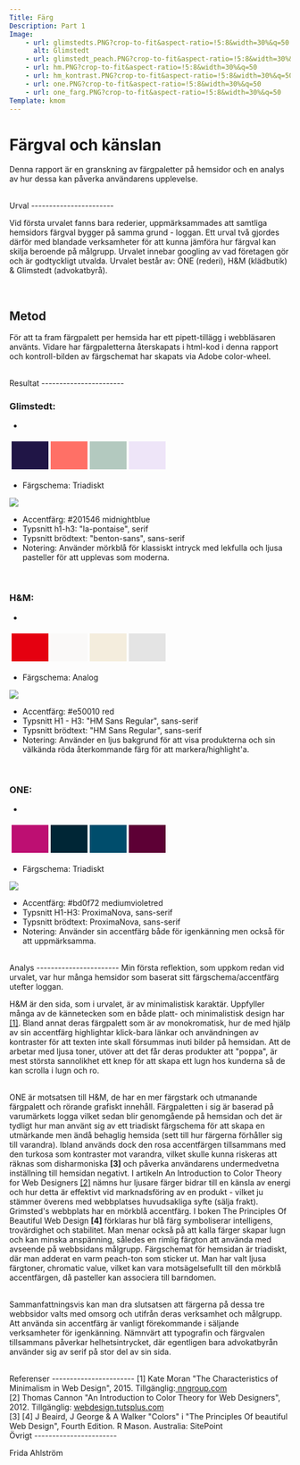 ```yaml
---
Title: Färg
Description: Part 1
Image: 
    - url: glimstedts.PNG?crop-to-fit&aspect-ratio=!5:8&width=30%&q=50
      alt: Glimstedt
    - url: glimstedt_peach.PNG?crop-to-fit&aspect-ratio=!5:8&width=30%&q=50
    - url: hm.PNG?crop-to-fit&aspect-ratio=!5:8&width=30%&q=50
    - url: hm_kontrast.PNG?crop-to-fit&aspect-ratio=!5:8&width=30%&q=50
    - url: one.PNG?crop-to-fit&aspect-ratio=!5:8&width=30%&q=50
    - url: one_farg.PNG?crop-to-fit&aspect-ratio=!5:8&width=30%&q=50
Template: kmom
---
```




Färgval och känslan
=======================
<!-- Skriv en eller två rader om vad uppgiften handlar om. -->

Denna rapport är en granskning av färgpaletter på hemsidor och en analys av hur dessa kan påverka användarens upplevelse. 

<br>
Urval
-----------------------

<!-- Berätta vilka webbplatser du valt att undersöka och varför eller hur du gick tillväga när du gjorde ditt urval. -->

Vid första urvalet fanns bara rederier, uppmärksammades att samtliga hemsidors färgval bygger på samma grund - loggan. 
Ett urval två gjordes därför med blandade verksamheter för att kunna jämföra hur färgval kan skilja beroende på målgrupp. Urvalet innebar googling av vad företagen gör och är godtyckligt utvalda. Urvalet består av: ONE (rederi), H&M (klädbutik) & Glimstedt (advokatbyrå).

<br>

Metod
-----------------------

<!-- Berätta kort om din "metod", hur du gör för att utföra undersökningen. Berätta om du använder något speciellt verktyg. -->

För att ta fram färgpalett per hemsida har ett pipett-tillägg i webbläsaren använts. Vidare har färgpaletterna återskapats i html-kod i denna rapport och kontroll-bilden av färgschemat har skapats via Adobe color-wheel.

<br>
Resultat
-----------------------

<!-- Dokumentera dina resultat från din studie. Berätta vad du kom fram till, vilka resultat du hittade och observerade. -->


### Glimstedt: 
-
<table style="border-spacing: 4px; border-collapse: separate">
<tr>
<td style="height: 50px; width: 50px; background-color: #201546">
<td style="height: 50px; width: 50px; background-color: #ff7066">
<td style="height: 50px; width: 50px; background-color: #b3c9bf">
<td style="height: 50px; width: 50px; background-color: #eee5f8">
</tr>
</table>

- Färgschema: Triadiskt   
<img class="in-report" src="../image/glim_triad.PNG">

- Accentfärg: #201546 midnightblue
- Typsnitt h1-h3: "la-pontaise", serif
- Typsnitt brödtext: "benton-sans", sans-serif
- Notering: Använder mörkblå för klassiskt intryck med lekfulla och ljusa pasteller för att upplevas som moderna.

<br>

### H&M: 
-
<table style="border-spacing: 4px; border-collapse: separate">
<tr>
<td style="height: 50px; width: 50px; background-color: #e50010">
<td style="height: 50px; width: 50px; background-color: #faf9f8">
<td style="height: 50px; width: 50px; background-color: #f4eddd">
<td style="height: 50px; width: 50px; background-color: #e4e4e4">
</tr>
</table>

- Färgschema: Analog
<img class="in-report" src="../image/hm_analog.PNG">

- Accentfärg: #e50010 red
- Typsnitt H1 - H3: "HM Sans Regular", sans-serif
- Typsnitt brödtext: "HM Sans Regular", sans-serif
- Notering: Använder en ljus bakgrund för att visa produkterna och sin välkända röda återkommande färg för att markera/highlight'a.


<br>

### ONE: 
-
<table style="border-spacing: 4px; border-collapse: separate">
<tr>
<td style="height: 50px; width: 50px; background-color: #bd0f72">
<td style="height: 50px; width: 50px; background-color: #002636">
<td style="height: 50px; width: 50px; background-color: #004d6c">
<td style="height: 50px; width: 50px; background-color: #5d0035">
</tr>
</table>

- Färgschema: Triadiskt
<img class="in-report" src="../image/one_triad.PNG">

- Accentfärg: #bd0f72 mediumvioletred
- Typsnitt H1-H3: ProximaNova, sans-serif
- Typsnitt brödtext: ProximaNova, sans-serif
- Notering: Använder sin accentfärg både för igenkänning men också för att uppmärksamma. 


<br>
Analys
-----------------------
<!-- 
Diskutera och analysera de resultaten du fann. -->
Min första reflektion, som uppkom redan vid urvalet, var hur många hemsidor som baserat sitt färgschema/accentfärg utefter loggan. 

H&M är den sida, som i urvalet, är av minimalistisk karaktär. Uppfyller många av de kännetecken som en både platt- och minimalistisk design har
<a href="https://www.nngroup.com/articles/characteristics-minimalism/">[1]</a>. Bland annat deras färgpalett som är av monokromatisk, hur de med hjälp av sin accentfärg highlightar klick-bara länkar och användningen av kontraster för att texten inte skall försummas inuti bilder på hemsidan. Att de arbetar med ljusa toner, utöver att det får deras produkter att "poppa", är mest största sannolikhet ett knep för att skapa ett lugn hos kunderna så de kan scrolla i lugn och ro. 

<br>
ONE är motsatsen till H&M, de har en mer färgstark och utmanande färgpalett och rörande grafiskt innehåll. Färgpaletten i sig är baserad på varumärkets logga vilket sedan blir genomgående på hemsidan och det är tydligt hur man använt sig av ett triadiskt färgschema för att skapa en utmärkande men ändå behaglig hemsida (sett till hur färgerna förhåller sig till varandra). Ibland används dock den rosa accentfärgen tillsammans med den turkosa som kontraster mot varandra, vilket skulle kunna riskeras att räknas som disharmoniska <b>[3]</b> och påverka användarens undermedvetna inställning till hemsidan negativt.
I artikeln An Introduction to Color Theory for Web Designers <a href="https://webdesign.tutsplus.com/articles/an-introduction-to-color-theory-for-web-designers--webdesign-1437">[2]</a> nämns hur ljusare färger bidrar till en känsla av energi och hur detta är effektivt vid marknadsföring av en produkt - vilket ju stämmer överens med webbplatses huvudsakliga syfte (sälja frakt).

<br>
Grimsted's webbplats har en mörkblå accentfärg. I boken The Principles Of Beautiful Web Design <b>[4]</b> förklaras hur blå färg symboliserar intelligens, trovärdighet och stabilitet. Man menar också på att kalla färger skapar lugn och kan minska anspänning, således en rimlig färgton att använda med avseende på webbsidans målgrupp. Färgschemat för hemsidan är triadiskt, där man adderat en varm peach-ton som sticker ut. Man har valt ljusa färgtoner, chromatic value, vilket kan vara motsägelsefullt till den mörkblå accentfärgen, då pasteller kan associera till barndomen. 

<br> Sammanfattningsvis kan man dra slutsatsen att färgerna på dessa tre webbsidor valts med omsorg och utifrån deras verksamhet och målgrupp. Att använda sin accentfärg är vanligt förekommande i säljande verksamheter för igenkänning. 
Nämnvärt att typografin och färgvalen tillsammans påverkar helhetsintrycket, där egentligen bara advokatbyrån använder sig av serif på stor del av sin sida. 

<br>
Referenser
-----------------------
[1] Kate Moran "The Characteristics of Minimalism in Web Design", 2015. Tillgänglig:<a href="https://www.nngroup.com/articles/characteristics-minimalism/"> nngroup.com</a>
<br>
[2] Thomas Cannon "An Introduction to Color Theory for Web Designers", 2012.
Tillgänglig: <a href="https://webdesign.tutsplus.com/articles/an-introduction-to-color-theory-for-web-designers--webdesign-1437">webdesign.tutsplus.com</a>
<br>
[3] [4] J Beaird, J George & A Walker "Colors" i "The Principles Of beautiful Web Design", Fourth Edition. R Mason. Australia: SitePoint
<!-- Ange de eventuella referenser du använder dig av, om några. -->

<br>
Övrigt
-----------------------

<!-- Skriv ditt eget namn samt vilka gruppmedlemmar som deltog i att författa rapporten. -->
Frida Ahlström

<br>